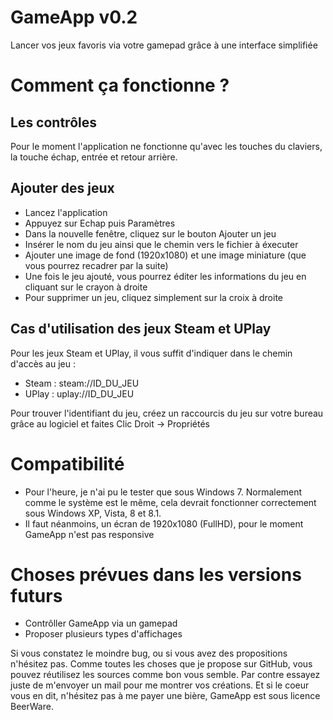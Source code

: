 GameApp v0.2
============

Lancer vos jeux favoris via votre gamepad grâce à une interface simplifiée


Comment ça fonctionne ?
=======================

Les contrôles
-------------

Pour le moment l'application ne fonctionne qu'avec les touches du claviers, la touche échap, entrée et retour arrière.

Ajouter des jeux
----------------

* Lancez l'application
* Appuyez sur Echap puis Paramètres
* Dans la nouvelle fenêtre, cliquez sur le bouton Ajouter un jeu
* Insérer le nom du jeu ainsi que le chemin vers le fichier à éxecuter
* Ajouter une image de fond (1920x1080) et une image miniature (que vous pourrez recadrer par la suite)
* Une fois le jeu ajouté, vous pourrez éditer les informations du jeu en cliquant sur le crayon à droite
* Pour supprimer un jeu, cliquez simplement sur la croix à droite

Cas d'utilisation des jeux Steam et UPlay
-----------------------------------------

Pour les jeux Steam et UPlay, il vous suffit d'indiquer dans le chemin d'accès au jeu :
* Steam : steam://ID_DU_JEU
* UPlay : uplay://ID_DU_JEU

Pour trouver l'identifiant du jeu, créez un raccourcis du jeu sur votre bureau grâce au logiciel et faites Clic Droit -> Propriétés


Compatibilité
=============

* Pour l'heure, je n'ai pu le tester que sous Windows 7. Normalement comme le système est le même, cela devrait fonctionner correctement sous Windows XP, Vista, 8 et 8.1.
* Il faut néanmoins, un écran de 1920x1080 (FullHD), pour le moment GameApp n'est pas responsive


Choses prévues dans les versions futurs
=======================================

* Contrôller GameApp via un gamepad
* Proposer plusieurs types d'affichages


Si vous constatez le moindre bug, ou si vous avez des propositions n'hésitez pas.
Comme toutes les choses que je propose sur GitHub, vous pouvez réutilisez les sources comme bon vous semble. Par contre essayez juste de m'envoyer un mail pour me montrer vos créations.
Et si le coeur vous en dit, n'hésitez pas à me payer une bière, GameApp est sous licence BeerWare.
